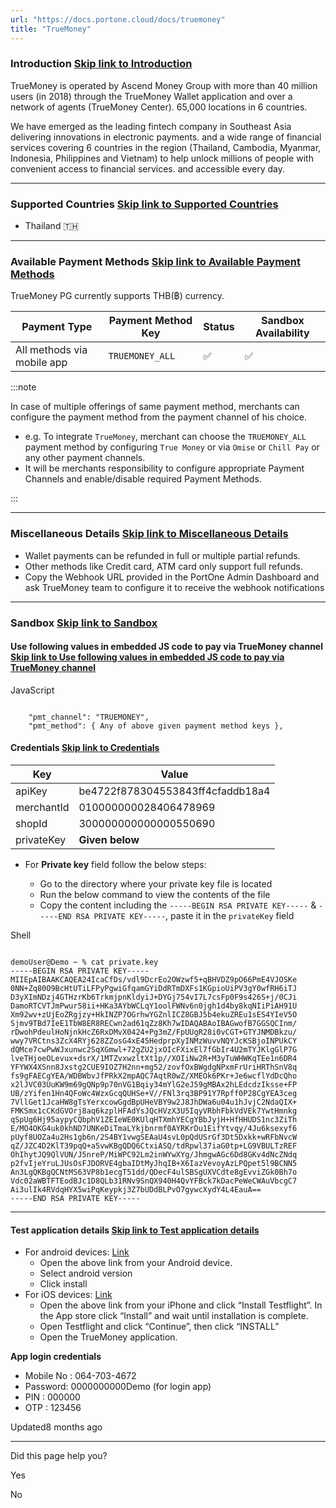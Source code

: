 ```yaml
---
url: "https://docs.portone.cloud/docs/truemoney"
title: "TrueMoney"
---
```


### Introduction   [Skip link to Introduction](https://docs.portone.cloud/docs/truemoney\#introduction)

TrueMoney is operated by Ascend Money Group with more than 40 million users (in 2018) through the TrueMoney Wallet application and over a network of agents (TrueMoney Center). 65,000 locations in 6 countries.

We have emerged as the leading fintech company in Southeast Asia delivering innovations in electronic payments. and a wide range of financial services covering 6 countries in the region (Thailand, Cambodia, Myanmar, Indonesia, Philippines and Vietnam) to help unlock millions of people with convenient access to financial services. and accessible every day.

* * *

### Supported Countries   [Skip link to Supported Countries](https://docs.portone.cloud/docs/truemoney\#supported-countries)

- Thailand 🇹🇭

* * *

### Available Payment Methods   [Skip link to Available Payment Methods](https://docs.portone.cloud/docs/truemoney\#available-payment-methods)

TrueMoney PG currently supports THB(฿) currency.

| Payment Type | Payment Method Key | Status | Sandbox Availability |
| --- | --- | --- | --- |
| All methods via mobile app | `TRUEMONEY_ALL` | ✅ | ✅ |

:::note

In case of multiple offerings of same payment method, merchants can configure the payment method from the payment channel of his choice.

- e.g. To integrate `TrueMoney`, merchant can choose the `TRUEMONEY_ALL` payment method by configuring `True Money` or via `Omise` or `Chill Pay` or any other payment channels.
- It will be merchants responsibility to configure appropriate Payment Channels and enable/disable required Payment Methods.

:::

* * *

### Miscellaneous Details   [Skip link to Miscellaneous Details](https://docs.portone.cloud/docs/truemoney\#miscellaneous-details)

- Wallet payments can be refunded in full or multiple partial refunds.
- Other methods like Credit card, ATM card only support full refunds.
- Copy the Webhook URL provided in the PortOne Admin Dashboard and ask TrueMoney team to configure it to receive the webhook notifications

* * *

### Sandbox   [Skip link to Sandbox](https://docs.portone.cloud/docs/truemoney\#sandbox)

#### Use following values in embedded JS code to pay via TrueMoney channel   [Skip link to Use following values in embedded JS code to pay via TrueMoney channel](https://docs.portone.cloud/docs/truemoney\#use-following-values-in-embedded-js-code-to-pay-via-truemoney-channel)

JavaScript

```rdmd-code lang-javascript theme-light

    "pmt_channel": "TRUEMONEY",
    "pmt_method": { Any of above given payment method keys },

```

#### Credentials   [Skip link to Credentials](https://docs.portone.cloud/docs/truemoney\#credentials)

| Key | Value |
| --- | --- |
| apiKey | be4722f878304553843ff4cfaddb18a4 |
| merchantId | 010000000028406478969 |
| shopId | 300000000000000550690 |
| privateKey | **Given below** |

- For **Private key** field follow the below steps:

  - Go to the directory where your private key file is located
  - Run the below command to view the contents of the file
  - Copy the content including the `-----BEGIN RSA PRIVATE KEY-----` & `-----END RSA PRIVATE KEY-----`, paste it in the `privateKey` field

Shell

```rdmd-code lang-shell theme-light

demoUser@Demo ~ % cat private.key
-----BEGIN RSA PRIVATE KEY-----
MIIEpAIBAAKCAQEA24IcaCfDs/vdl9DcrEo2OWzwf5+qBHVDZ9pO66PmE4VJOSKe
0NN+Zq80O9BcHtUTiLFPyPgwiGfqamGYiDdRTmDXFs1KGpioUiPV3gY0wfRH6iTJ
D3yXImNDzj4GTHzrKb6TrkmjpnKldyiJ+DYGj754vI7L7csFp0F9s426S+j/0CJi
DamoRTCVTJmPwur58ii+HKa3AYbWCLqY1oolFWNv6n0jgh1d4by8kqNIiPiAH91U
Xm92wv+zUjEoZRgjzy+HkINZP7OGrhwYGZnlICZ8GBJ5b4ekuZREu1sES4YIeV5O
Sjmv9TBd7IeE1TbW8ER8RECwn2ad61qZz8Kh7wIDAQABAoIBAGwofB7GGSQCInm/
rDwohPdeulHoNjnkHcZ6RxDMvX0424+Pg3mZ/FpUUgR28i0vCGT+GTYJNMDBkzu/
wwy7VRCtns3ZcX4RYj628ZZosG4xE45HedprpXyINMzWuvvNQYJcKSBjoINPUkCY
dQMce7cwPwWJxunwc2SqXGmwl+72gZU2jxOIcFXixEl7fGbIr4U2mTYJKlgGlP7G
lveTHjoeOLevux+dsrX/1MTZvxwzltXt1p//XOIiNw2R+M3yTuWHWKqTEe1n6DR4
YFYWX4XSnn8Jxstg2CUE9IOZ7H2nn+mg52/zovfOxBWgdgNPxmFrUriHRThSnV8q
fs9gFAECgYEA/WDBWbvJfPRkX2mpAQC7AqtR0wZ/XMEOk6PKr+Je6wcflYdDcQho
x2lJVC03UuKW9m69gQNp9p70nVG1Bqiy34mYlG2eJ59gMBAx2hLEdcdzIksse+FP
UB/zYifen1Hn4QFoWc4WzxGcqQUHSe+V//FNl3rq3BP91Y7Rpff0P28CgYEA3ceg
7VllGet1JcaHW8gTsYerxcowGgdBpUHeVBY9w2J8JhDWa6u04u1hJvjC2NdaQIX+
FMKSmx1cCKdGVOrj8aq6kzplHFAdYsJQcHVzX3U5IqyVRbhFbkVdVEk7YwtHmnkg
qSpUg6Hj95aypyCQbphV1ZEIeWE0KUlqHTXmhYECgYBbJyjH+HfHHUDS1nc3ZiTh
E/MO4OKG4uk0khND7UNKeDiTmaLYkjbnrmf0AYRKrDu1EifYtvqy/4Ju6ksexyf6
pUyf8UOZa4u2Hs1gb6n/2S4BY1vwgSEAaU4svL0pQdUSrGf3Dt5Dxkk+wRFbNvcW
qZ/JZC4D2KlT39pqQ+a5vwKBgQDQ6CtxiASQ/tdRpwl37iaG0tp+LG9VBULTzREF
OhIhytJQ9QlVUN/J5nreP/MiWPC92Lm2inWYwXYg/JhmgwAGc6Dd8GKv4dNcZNdq
p2fvIjeYruLJUsOsFJDORVE4gbaIDtMyJhqIB+X6IazVevoyAzLPQpet5l9BCNN5
An3LgQKBgQCNtMS63VP8b1ecgT51dd/QDecF4ulSBSgUXVCdte8gEvviZGk0Bh7o
Vdc02aWBTFTEodBJc1D8QLb31RNv9SnQX940H4QvYFBck7kDacPeWeCWAuVbcgC7
Ai3ulIk4RVdqHYX5wiPqKeypkj3Z7bUDdBLPvO7gywcXydY4L4EauA==
-----END RSA PRIVATE KEY-----

```

* * *

#### Test application details   [Skip link to Test application details](https://docs.portone.cloud/docs/truemoney\#test-application-details)

- For android devices: [Link](https://s3-ap-southeast-1.amazonaws.com/mobile-resource.tewm-staging/thirdparty/index.html)
  - Open the above link from your Android device.
  - Select android version
  - Click install
- For iOS devices: [Link](https://testflight.apple.com/join/FFgcl8kO)
  - Open the above link from your iPhone and click “Install Testflight”. In the App store click “Install” and wait until installation is complete.
  - Open Testflight and click “Continue”, then click “INSTALL”
  - Open the TrueMoney application.

**App login credentials**

- Mobile No : 064-703-4672
- Password: 0000000000Demo (for login app)
- PIN : 000000
- OTP : 123456

Updated8 months ago

* * *

Did this page help you?

Yes

No